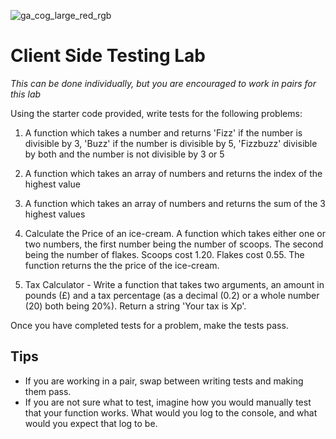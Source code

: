 ![ga_cog_large_red_rgb](https://cloud.githubusercontent.com/assets/40461/8183776/469f976e-1432-11e5-8199-6ac91363302b.png)

# Client Side Testing Lab

_This can be done individually, but you are encouraged to work in pairs for this lab_ 

Using the starter code provided, write tests for the following problems:

1. A function which takes a number and returns 'Fizz' if the number is divisible by 3, 'Buzz' if the number is divisible by 5, 'Fizzbuzz' divisible by both and the number is not divisible by 3 or 5

1. A function which takes an array of numbers and returns the index of the highest value

1. A function which takes an array of numbers and returns the sum of the 3 highest values

1. Calculate the Price of an ice-cream. A function which takes either one or two numbers, the first number being the number of scoops. The second being the number of flakes. Scoops cost 1.20. Flakes cost 0.55. The function returns the the price of the ice-cream.

1. Tax Calculator - Write a function that takes two arguments, an amount in pounds (£) and a tax percentage (as a decimal (0.2) or a whole number (20) both being 20%). Return a string 'Your tax is Xp'.

Once you have completed tests for a problem, make the tests pass.

## Tips

* If you are working in a pair, swap between writing tests and making them pass.
* If you are not sure what to test, imagine how you would manually test that your function works. What would you log to the console, and what would you expect that log to be.

